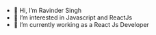 - 👋 Hi, I’m Ravinder Singh
- 👀 I’m interested in Javascript and ReactJs
- 🌱 I’m currently working as a React Js Developer


<!---
rsingh-vi/rsingh-vi is a ✨ special ✨ repository because its `README.md` (this file) appears on your GitHub profile.
You can click the Preview link to take a look at your changes.
--->
